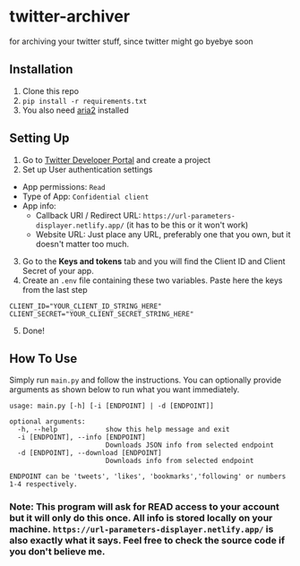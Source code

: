 # twitter-archiver
for archiving your twitter stuff, since twitter might go byebye soon

## Installation
1. Clone this repo
2. `pip install -r requirements.txt`
3. You also need [aria2](https://aria2.github.io/) installed

## Setting Up
1. Go to [Twitter Developer Portal](https://developer.twitter.com/en/portal/dashboard) and create a project
2. Set up User authentication settings
  - App permissions: `Read`
  - Type of App: `Confidential client`
  - App info:
    - Callback URI / Redirect URL: `https://url-parameters-displayer.netlify.app/` (it has to be this or it won't work)
    - Website URL: Just place any URL, preferably one that you own, but it doesn't matter too much.
3. Go to the **Keys and tokens** tab and you will find the Client ID and Client Secret of your app.
4. Create an `.env` file containing these two variables. Paste here the keys from the last step
```
CLIENT_ID="YOUR_CLIENT_ID_STRING_HERE"
CLIENT_SECRET="YOUR_CLIENT_SECRET_STRING_HERE"
```
5. Done!

## How To Use
Simply run `main.py` and follow the instructions. You can optionally provide arguments as shown below to run what you want immediately.

```
usage: main.py [-h] [-i [ENDPOINT] | -d [ENDPOINT]]

optional arguments:
  -h, --help            show this help message and exit
  -i [ENDPOINT], --info [ENDPOINT]
                        Downloads JSON info from selected endpoint
  -d [ENDPOINT], --download [ENDPOINT]
                        Downloads info from selected endpoint

ENDPOINT can be 'tweets', 'likes', 'bookmarks','following' or numbers 1-4 respectively.
```

### Note: This program will ask for **READ** access to your account but it will only do this once. All info is stored locally on your machine. `https://url-parameters-displayer.netlify.app/` is also exactly what it says. Feel free to check the source code if you don't believe me.
